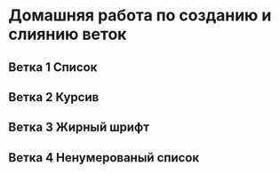 # Домашняя работа по созданию и слиянию веток

## Ветка 1 Список

## Ветка 2 Курсив

## Ветка 3 Жирный шрифт

## Ветка 4 Ненумерованый список

